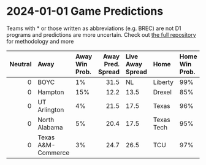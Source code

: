 # 2024-01-01 Game Predictions
Teams with * or those written as abbreviations (e.g. BREC) are not D1 programs and predictions are more uncertain. Check out [the full repository](https://github.com/grdavis/college-basketball-elo) for methodology and more

|   Neutral | Away               | Away Win Prob.   |   Away Pred. Spread | Live Away Spread   | Home       | Home Win Prob.   |   Home Pred. Spread |
|----------:|:-------------------|:-----------------|--------------------:|:-------------------|:-----------|:-----------------|--------------------:|
|         0 | BOYC               | 1%               |                31.5 | NL                 | Liberty    | 99%              |               -31.5 |
|         0 | Hampton            | 15%              |                12.2 | 13.5               | Drexel     | 85%              |               -12.2 |
|         0 | UT Arlington       | 4%               |                21.5 | 17.5               | Texas      | 96%              |               -21.5 |
|         0 | North Alabama      | 5%               |                20.4 | 17.5               | Texas Tech | 95%              |               -20.4 |
|         0 | Texas A&M-Commerce | 3%               |                24.7 | 26.5               | TCU        | 97%              |               -24.7 |